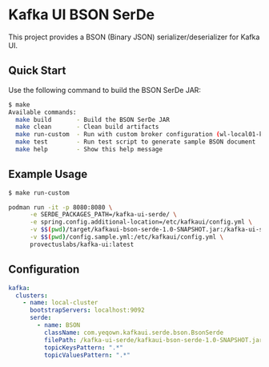 # Kafka UI BSON SerDe

This project provides a BSON (Binary JSON) serializer/deserializer for Kafka UI.

## Quick Start

Use the following command to build the BSON SerDe JAR:

```bash
$ make      
Available commands:
  make build       - Build the BSON SerDe JAR
  make clean       - Clean build artifacts
  make run-custom  - Run with custom broker configuration (wl-local01-kafka01) using Podman
  make test        - Run test script to generate sample BSON document
  make help        - Show this help message
```

## Example Usage

```bash
$ make run-custom

podman run -it -p 8080:8080 \
	  -e SERDE_PACKAGES_PATH=/kafka-ui-serde/ \
	  -e spring.config.additional-location=/etc/kafkaui/config.yml \
	  -v $$(pwd)/target/kafkaui-bson-serde-1.0-SNAPSHOT.jar:/kafka-ui-serde/kafkaui-bson-serde-1.0-SNAPSHOT.jar \
	  -v $$(pwd)/config.sample.yml:/etc/kafkaui/config.yml \
	  provectuslabs/kafka-ui:latest
```

## Configuration

```yaml
kafka:
  clusters:
    - name: local-cluster
      bootstrapServers: localhost:9092
      serde:
        - name: BSON
          className: com.yeqown.kafkaui.serde.bson.BsonSerde
          filePath: /kafka-ui-serde/kafkaui-bson-serde-1.0-SNAPSHOT.jar
          topicKeysPattern: ".*"
          topicValuesPattern: ".*"
```